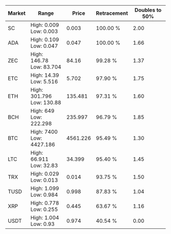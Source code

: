 | Market | Range | Price| Retracement | Doubles to 50% |
| --- | --- | --- | --- | --- |
| SC | High: 0.009<br />Low: 0.003 | 0.003 | 100.00 % | 2.00 |
| ADA | High: 0.109<br />Low: 0.047 | 0.047 | 100.00 % | 1.66 |
| ZEC | High: 146.78<br />Low: 83.704 | 84.16 | 99.28 % | 1.37 |
| ETC | High: 14.39<br />Low: 5.516 | 5.702 | 97.90 % | 1.75 |
| ETH | High: 301.796<br />Low: 130.88 | 135.481 | 97.31 % | 1.60 |
| BCH | High: 649<br />Low: 222.298 | 235.997 | 96.79 % | 1.85 |
| BTC | High: 7400<br />Low: 4427.186 | 4561.226 | 95.49 % | 1.30 |
| LTC | High: 66.911<br />Low: 32.83 | 34.399 | 95.40 % | 1.45 |
| TRX | High: 0.029<br />Low: 0.013 | 0.014 | 93.75 % | 1.50 |
| TUSD | High: 1.099<br />Low: 0.984 | 0.998 | 87.83 % | 1.04 |
| XRP | High: 0.778<br />Low: 0.255 | 0.445 | 63.67 % | 1.16 |
| USDT | High: 1.004<br />Low: 0.93 | 0.974 | 40.54 % | 0.00 |
